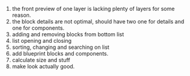 1. the front preview of one layer is lacking plenty of layers for some reason.
2. the block details are not optimal, should have two one for details and one for components.
3. adding and removing blocks from bottom list 
4. list opening and closing
5. sorting, changing and searching on list
6. add blueprint blocks and components.
7. calculate size and stuff
8. make look actually good. 